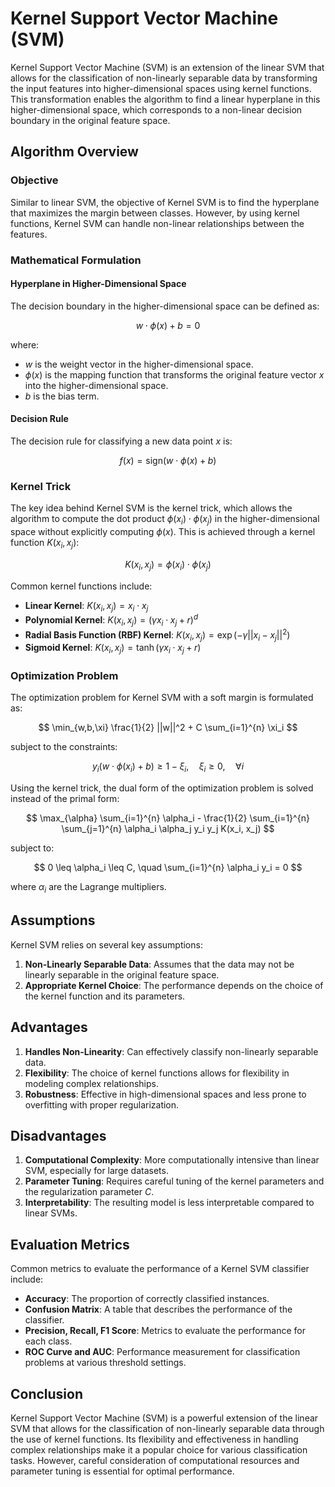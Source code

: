 # Kernel Support Vector Machine (SVM)

Kernel Support Vector Machine (SVM) is an extension of the linear SVM that allows for the classification of non-linearly separable data by transforming the input features into higher-dimensional spaces using kernel functions. This transformation enables the algorithm to find a linear hyperplane in this higher-dimensional space, which corresponds to a non-linear decision boundary in the original feature space.

## Algorithm Overview

### Objective

Similar to linear SVM, the objective of Kernel SVM is to find the hyperplane that maximizes the margin between classes. However, by using kernel functions, Kernel SVM can handle non-linear relationships between the features.

### Mathematical Formulation

#### Hyperplane in Higher-Dimensional Space

The decision boundary in the higher-dimensional space can be defined as:

$$ w \cdot \phi(x) + b = 0 $$

where:
- $w$ is the weight vector in the higher-dimensional space.
- $\phi(x)$ is the mapping function that transforms the original feature vector $x$ into the higher-dimensional space.
- $b$ is the bias term.

#### Decision Rule

The decision rule for classifying a new data point $x$ is:

$$ f(x) = \text{sign}(w \cdot \phi(x) + b) $$

### Kernel Trick

The key idea behind Kernel SVM is the kernel trick, which allows the algorithm to compute the dot product $\phi(x_i) \cdot \phi(x_j)$ in the higher-dimensional space without explicitly computing $\phi(x)$. This is achieved through a kernel function $K(x_i, x_j)$:

$$ K(x_i, x_j) = \phi(x_i) \cdot \phi(x_j) $$

Common kernel functions include:
- **Linear Kernel**: $K(x_i, x_j) = x_i \cdot x_j$
- **Polynomial Kernel**: $K(x_i, x_j) = (\gamma x_i \cdot x_j + r)^d$
- **Radial Basis Function (RBF) Kernel**: $K(x_i, x_j) = \exp(-\gamma ||x_i - x_j||^2)$
- **Sigmoid Kernel**: $K(x_i, x_j) = \tanh(\gamma x_i \cdot x_j + r)$

### Optimization Problem

The optimization problem for Kernel SVM with a soft margin is formulated as:

$$ \min_{w,b,\xi} \frac{1}{2} ||w||^2 + C \sum_{i=1}^{n} \xi_i $$

subject to the constraints:

$$ y_i (w \cdot \phi(x_i) + b) \geq 1 - \xi_i, \quad \xi_i \geq 0, \quad \forall i $$

Using the kernel trick, the dual form of the optimization problem is solved instead of the primal form:

$$ \max_{\alpha} \sum_{i=1}^{n} \alpha_i - \frac{1}{2} \sum_{i=1}^{n} \sum_{j=1}^{n} \alpha_i \alpha_j y_i y_j K(x_i, x_j) $$

subject to:

$$ 0 \leq \alpha_i \leq C, \quad \sum_{i=1}^{n} \alpha_i y_i = 0 $$

where $\alpha_i$ are the Lagrange multipliers.

## Assumptions

Kernel SVM relies on several key assumptions:
1. **Non-Linearly Separable Data**: Assumes that the data may not be linearly separable in the original feature space.
2. **Appropriate Kernel Choice**: The performance depends on the choice of the kernel function and its parameters.

## Advantages

1. **Handles Non-Linearity**: Can effectively classify non-linearly separable data.
2. **Flexibility**: The choice of kernel functions allows for flexibility in modeling complex relationships.
3. **Robustness**: Effective in high-dimensional spaces and less prone to overfitting with proper regularization.

## Disadvantages

1. **Computational Complexity**: More computationally intensive than linear SVM, especially for large datasets.
2. **Parameter Tuning**: Requires careful tuning of the kernel parameters and the regularization parameter $C$.
3. **Interpretability**: The resulting model is less interpretable compared to linear SVMs.

## Evaluation Metrics

Common metrics to evaluate the performance of a Kernel SVM classifier include:
- **Accuracy**: The proportion of correctly classified instances.
- **Confusion Matrix**: A table that describes the performance of the classifier.
- **Precision, Recall, F1 Score**: Metrics to evaluate the performance for each class.
- **ROC Curve and AUC**: Performance measurement for classification problems at various threshold settings.

## Conclusion

Kernel Support Vector Machine (SVM) is a powerful extension of the linear SVM that allows for the classification of non-linearly separable data through the use of kernel functions. Its flexibility and effectiveness in handling complex relationships make it a popular choice for various classification tasks. However, careful consideration of computational resources and parameter tuning is essential for optimal performance.